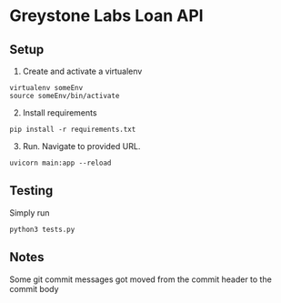 # Greystone Labs Loan API

## Setup

1. Create and activate a virtualenv

```
virtualenv someEnv
source someEnv/bin/activate
```

2. Install requirements

```
pip install -r requirements.txt
```

3. Run. Navigate to provided URL.

```
uvicorn main:app --reload
```

## Testing

Simply run
```
python3 tests.py
```

## Notes

Some git commit messages got moved from the commit header to the commit body
